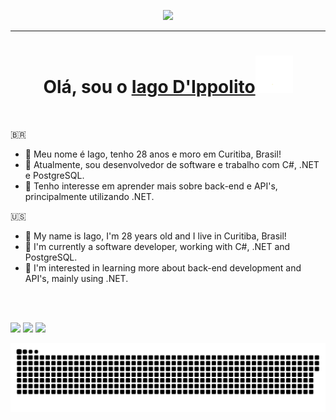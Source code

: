 <p align="center">
  <img src="https://miro.medium.com/max/2048/1*OohqW5DGh9CQS4hLY5FXzA.png" height="215"/>
</p>
<hr>
<h1 align="center">Olá, sou o <a href="https://github.com/iagodippo">Iago D'Ippolito<a><img src="https://github.com/Kathryn-Jie/Kathryn-Jie/blob/main/wave.gif" width="60px"/></h1>
<Br>

🇧🇷
- 👋 Meu nome é Iago, tenho 28 anos e moro em Curitiba, Brasil!
- 💪 Atualmente, sou desenvolvedor de software e trabalho com C#, .NET e PostgreSQL.
- 👀 Tenho interesse em aprender mais sobre back-end e API's, principalmente utilizando .NET.

🇺🇸
- 👋 My name is Iago, I'm 28 years old and I live in Curitiba, Brasil!
- 💪 I'm currently a software developer, working with C#, .NET and PostgreSQL.
- 👀 I'm interested in learning more about back-end development and API's, mainly using .NET.
  
<br></br>
<div> 
  <a href="https://www.instagram.com/iago.dippolito" target="_blank"><img src="https://img.shields.io/badge/-Instagram-%23E4405F?style=for-the-badge&logo=instagram&logoColor=white" target="_blank"></a>
  <a href = "mailto:iagodippolito@hotmail.com"><img src="https://img.shields.io/badge/-Gmail-%23333?style=for-the-badge&logo=gmail&logoColor=white" target="_blank"></a>
  <a href="https://www.linkedin.com/in/iagodippolito" target="_blank"><img src="https://img.shields.io/badge/-LinkedIn-%230077B5?style=for-the-badge&logo=linkedin&logoColor=white" target="_blank"></a> 

![Snake animation](https://github.com/iagodippo/iagodippo/blob/output/github-contribution-grid-snake.svg)
